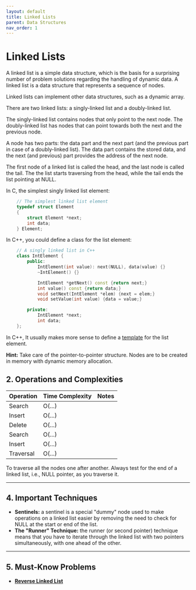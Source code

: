 ```yaml
---
layout: default
title: Linked Lists
parent: Data Structures
nav_order: 1
---
```


# Linked Lists

<!-- Focus: Reversals, detecting cycles, and merging sorted lists. -->

A linked list is a simple data structure, which is the basis for a surprising number of problem solutions regarding the handling of dynamic data. A linked list is a data structure that represents a sequence of nodes.

Linked lists can implement other data structures, such as a dynamic array.

There are two linked lists: a singly-linked list and a doubly-linked list.

The singly-linked list contains nodes that only point to the next node. The doubly-linked list has nodes that can point towards both the next and the previous node.

A node has two parts: the data part and the next part (and the previous part in case of a doubly-linked list). The data part contains the stored data, and the next (and previous) part provides the address of the next node.

The first node of a linked list is called the head, and the last node is called the tail. The the list starts traversing from the head, while the tail ends the list pointing at NULL. 

In C, the simplest singly linked list element:

```c
    // The simplest linked list element
    typedef struct Element
    {
        struct Element *next;
        int data;
    } Element;
```

In C++, you could define a class for the list element:

```cpp
    // A singly linked list in C++
    class IntElement {
        public:
            IntElement(int value): next(NULL), data(value) {}
            ~IntElement() {}

            IntElement *getNext() const {return next;}
            int value() const {return data;}
            void setNext(IntElement *elem) {next = elem;}
            void setValue(int value) {data = value;}

        private:
            IntElement *next;
            int data;
    };
```

In C++, It usually makes more sense to define a [template](https://www.geeksforgeeks.org/templates-cpp/) for the list element.

**Hint:** Take care of the pointer-to-pointer structure. Nodes are to be created in memory with dynamic memory allocation.

## **2. Operations and Complexities**

| Operation      | Time Complexity | Notes                                      |
|----------------|-----------------|--------------------------------------------|
| Search         | O(...)          |                                            |
| Insert         | O(...)          |                                            |
| Delete         | O(...)          |                                            |
| Search         | O(...)          |                                            |
| Insert         | O(...)          |                                            |
| Traversal      | O(...)          |                                            |

To traverse all the nodes one after another. Always test for the end of a linked list, i.e., NULL pointer, as you traverse it.

---

## **4. Important Techniques**

* **Sentinels:** a sentinel is a special "dummy" node used to make operations on a linked list easier by removing the need to check for NULL at the start or end of the list.
* **The "Runner" Technique:** the runner (or second pointer) technique means that you have to iterate through the linked list with two pointers simultaneously, with one ahead of the other.

---

## **5. Must-Know Problems**

* **[Reverse Linked List](https://leetcode.com/problems/reverse-linked-list/description/)**
<!-- * Check if a linked list is acyclic -->
